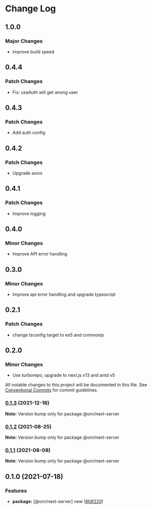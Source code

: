 # Change Log

## 1.0.0

### Major Changes

- Improve build speed

## 0.4.4

### Patch Changes

- Fix: useAuth will get wrong user

## 0.4.3

### Patch Changes

- Add auth config

## 0.4.2

### Patch Changes

- Upgrade axios

## 0.4.1

### Patch Changes

- Improve logging

## 0.4.0

### Minor Changes

- Improve API error handling

## 0.3.0

### Minor Changes

- Improve api error handling and upgrade typescript

## 0.2.1

### Patch Changes

- change tsconfig target to es5 and commonjs

## 0.2.0

### Minor Changes

- Use turborepo, upgrade to next.js v13 and antd v5

All notable changes to this project will be documented in this file.
See [Conventional Commits](https://conventionalcommits.org) for commit guidelines.

### [0.1.3](https://github.com/OnrampLab/onr-react-ui/compare/@onr/next-server@0.1.2...@onr/next-server@0.1.3) (2021-12-16)

**Note:** Version bump only for package @onr/next-server

### [0.1.2](https://github.com/OnrampLab/onr-react-ui/compare/@onr/next-server@0.1.1...@onr/next-server@0.1.2) (2021-08-25)

**Note:** Version bump only for package @onr/next-server

### [0.1.1](https://github.com/OnrampLab/onr-react-ui/compare/@onr/next-server@0.1.0...@onr/next-server@0.1.1) (2021-08-08)

**Note:** Version bump only for package @onr/next-server

## 0.1.0 (2021-07-18)

### Features

- **package:** [@onr/next-server] new ([8fdf220](https://github.com/OnrampLab/onr-react-ui/commit/8fdf220987c34742fbf716115cbccca5db6a3e41))
